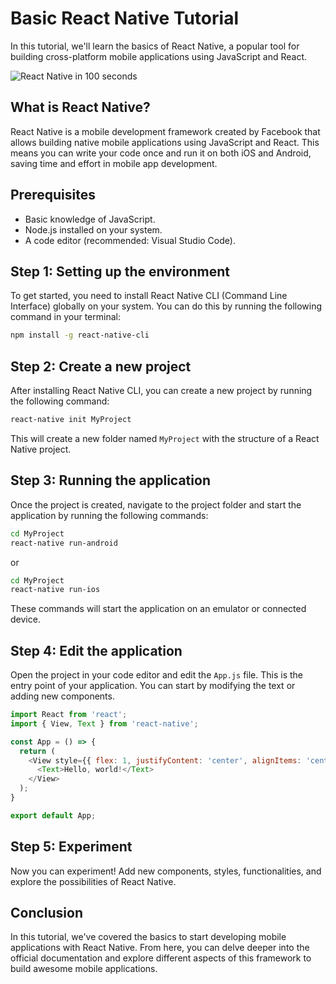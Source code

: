 # Basic React Native Tutorial

In this tutorial, we'll learn the basics of React Native, a popular tool for building cross-platform mobile applications using JavaScript and React.

![React Native in 100 seconds](https://www.youtube.com/watch?v=gvkqT_Uoahw)

## What is React Native?

React Native is a mobile development framework created by Facebook that allows building native mobile applications using JavaScript and React. This means you can write your code once and run it on both iOS and Android, saving time and effort in mobile app development.

## Prerequisites

- Basic knowledge of JavaScript.
- Node.js installed on your system.
- A code editor (recommended: Visual Studio Code).

## Step 1: Setting up the environment

To get started, you need to install React Native CLI (Command Line Interface) globally on your system. You can do this by running the following command in your terminal:

```bash
npm install -g react-native-cli
```

## Step 2: Create a new project

After installing React Native CLI, you can create a new project by running the following command:

```bash
react-native init MyProject
```

This will create a new folder named `MyProject` with the structure of a React Native project.

## Step 3: Running the application

Once the project is created, navigate to the project folder and start the application by running the following commands:

```bash
cd MyProject
react-native run-android
```

or

```bash
cd MyProject
react-native run-ios
```

These commands will start the application on an emulator or connected device.

## Step 4: Edit the application

Open the project in your code editor and edit the `App.js` file. This is the entry point of your application. You can start by modifying the text or adding new components.

```javascript
import React from 'react';
import { View, Text } from 'react-native';

const App = () => {
  return (
    <View style={{ flex: 1, justifyContent: 'center', alignItems: 'center' }}>
      <Text>Hello, world!</Text>
    </View>
  );
}

export default App;
```

## Step 5: Experiment

Now you can experiment! Add new components, styles, functionalities, and explore the possibilities of React Native.

## Conclusion

In this tutorial, we've covered the basics to start developing mobile applications with React Native. From here, you can delve deeper into the official documentation and explore different aspects of this framework to build awesome mobile applications.
